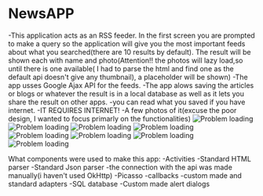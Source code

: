 # NewsAPP
-This application acts as an RSS feeder. In the first screen you are prompted to make a query so the application
will give you the most important feeds about what you searched(there are 10 results by default). The result will be shown each with name and photo(Attention!! the photos will lazy load,so until there is one available( I had to parse the html and find one as the default api doesn't give any thumbnail), a placeholder will be shown)
-The app usses Google Ajax API for the feeds.
-The app alows saving the articles or blogs or whatever the result is in a local database as well as it lets you share the result on other apps.
-you can read what you saved if you have internet.
-IT REQUIRES INTERNET!
-A few photos of it(excuse the poor design, I wanted to focus primarly on the functionalities)
![Problem loading](https://github.com/raizen4/AndroidProgramming/blob/master/NewsApp/Screenshot_2016-10-20-11-15-48.png)
![Problem loading](https://github.com/raizen4/AndroidProgramming/blob/master/NewsApp/Screenshot_2016-10-20-11-15-59.png)
![Problem loading](https://github.com/raizen4/AndroidProgramming/blob/master/NewsApp/Screenshot_2016-10-20-11-16-07.png)
![Problem loading](https://github.com/raizen4/AndroidProgramming/blob/master/NewsApp/Screenshot_2016-10-20-11-16-32.png)
![Problem loading](https://github.com/raizen4/AndroidProgramming/blob/master/NewsApp/Screenshot_2016-10-20-11-16-49.png)
![Problem loading](https://github.com/raizen4/AndroidProgramming/blob/master/NewsApp/Screenshot_2016-10-20-11-16-52.png)
![Problem loading](https://github.com/raizen4/AndroidProgramming/blob/master/NewsApp/Screenshot_2016-10-20-11-16-56.png)
![Problem loading](https://github.com/raizen4/AndroidProgramming/blob/master/NewsApp/Screenshot_2016-10-20-11-17-03.png)

What components were used to make this app:
-Activities
-Standard HTML parser
-Standard Json parser
-the connection with the api was made manually(i haven't used OkHttp)
-Picasso
-callbacks
-custom made and standard adapters
-SQL database
-Custom made alert dialogs
